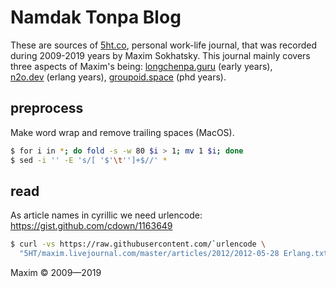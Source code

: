 # Namdak Tonpa Blog

These are sources of <a href="https://5ht.co">5ht.co</a>,
personal work-life journal, that was recorded during 2009-2019 years by Maxim Sokhatsky.
This journal mainly covers three aspects of Maxim's being:
<a href="//longchenpa.guru">longchenpa.guru</a> (early years),
<a href="//n2o.dev">n2o.dev</a>&nbsp;(erlang years),
<a href="//groupoid.space">groupoid.space</a> (phd years).

## preprocess

Make word wrap and remove trailing spaces (MacOS).

```bash
$ for i in *; do fold -s -w 80 $i > 1; mv 1 $i; done
$ sed -i '' -E 's/[ '$'\t'']+$//' *
```

## read

As article names in cyrillic we need urlencode: https://gist.github.com/cdown/1163649

```bash
$ curl -vs https://raw.githubusercontent.com/`urlencode \
  "5HT/maxim.livejournal.com/master/articles/2012/2012-05-28 Erlang.txt"` 2>&1 | less
```

Maxim &copy; 2009—2019
